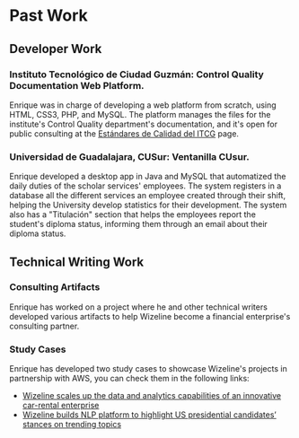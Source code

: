 # Past Work
## Developer Work
### Instituto Tecnológico de Ciudad Guzmán: Control Quality Documentation Web Platform.
Enrique was in charge of developing a web platform from scratch, using HTML, CSS3, PHP, and MySQL.
The platform manages the files for the institute's Control Quality department's documentation, and it's open for public consulting at the [Estándares de Calidad del ITCG](http://sigacitcg.com.mx/sgcitcg) page.

### Universidad de Guadalajara, CUSur: Ventanilla CUsur.
Enrique developed a desktop app in Java and MySQL that automatized the daily duties of the scholar services' employees. The system registers in a database all the different services an employee created through their shift, helping the University develop statistics for their development. 
The system also has a "Titulación" section that helps the employees report the student's diploma status, informing them through an email about their diploma status. 

## Technical Writing Work

### Consulting Artifacts
Enrique has worked on a project where he and other technical writers developed various artifacts to help Wizeline become a financial enterprise's consulting partner. 

### Study Cases
Enrique has developed two study cases to showcase Wizeline's projects in partnership with AWS, you can check them in the following links: 

* [Wizeline scales up the data and analytics capabilities of an innovative car-rental enterprise](https://www.wizeline.com/case-study/wizeline-scales-up-the-data-and-analytics-capabilities-of-an-innovative-car-rental-enterprise/)
* [Wizeline builds NLP platform to highlight US presidential candidates’ stances on trending topics](https://www.wizeline.com/case-study/wizeline-builds-nlp-platform-to-highlight-us-presidential-candidates-stances-on-trending-topics/)